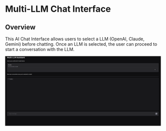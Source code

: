 # Multi-LLM Chat Interface

## Overview
This AI Chat Interface allows users to select a LLM (OpenAI, Claude, Gemini) before chatting. Once an LLM is selected, the user can proceed to start a conversation with the LLM.

![interface](image.png "This is what the interface looks like.")

